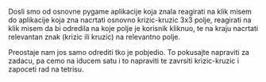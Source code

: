 Dosli smo od osnovne pygame aplikacije koja znala reagirati na klik misem do aplikacije koja zna nacrtati osnovno krizic-kruzic 3x3 polje, reagirati na klik misem da bi odredila na koje polje je korisnik kliknuo, te na kraju nacrtati relevantan znak (krizic ili kruzic) na relevantno polje.

Preostaje nam jos samo odrediti tko je pobjedio. To pokusajte napraviti za zadacu, pa cemo na iducem satu i to napraviti te zavrsiti krizic-kruzic i zapoceti rad na tetrisu.


